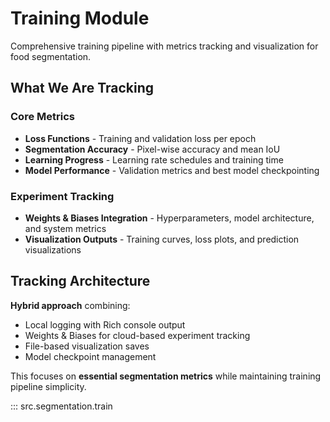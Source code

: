 # Training Module

Comprehensive training pipeline with metrics tracking and visualization for food segmentation.

## What We Are Tracking

### Core Metrics
- **Loss Functions** - Training and validation loss per epoch
- **Segmentation Accuracy** - Pixel-wise accuracy and mean IoU
- **Learning Progress** - Learning rate schedules and training time
- **Model Performance** - Validation metrics and best model checkpointing

### Experiment Tracking
- **Weights & Biases Integration** - Hyperparameters, model architecture, and system metrics
- **Visualization Outputs** - Training curves, loss plots, and prediction visualizations

## Tracking Architecture

**Hybrid approach** combining:
- Local logging with Rich console output
- Weights & Biases for cloud-based experiment tracking
- File-based visualization saves
- Model checkpoint management

This focuses on **essential segmentation metrics** while maintaining training pipeline simplicity.


::: src.segmentation.train
